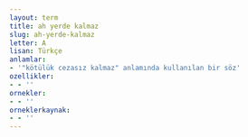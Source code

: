 ```yaml
---
layout: term
title: ah yerde kalmaz
slug: ah-yerde-kalmaz
letter: A
lisan: Türkçe
anlamlar:
- '"kötülük cezasız kalmaz" anlamında kullanılan bir söz'
ozellikler:
- - ''
ornekler:
- - ''
orneklerkaynak:
- - ''
---
```

